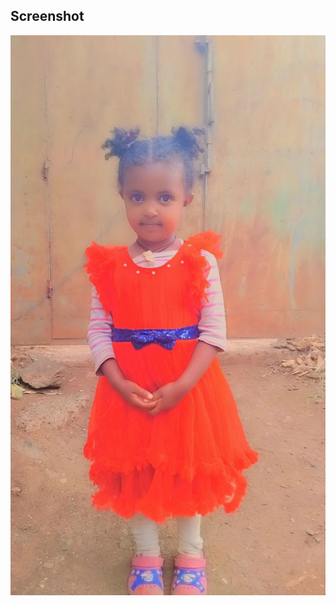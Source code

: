 ## Screenshot

![Child in Red Dress](https://raw.githubusercontent.com/Edilawit-Manaye/sample_repository/refs/heads/master/kllll.jpg)
